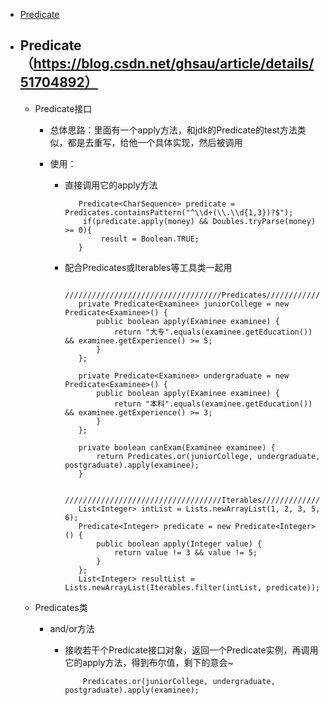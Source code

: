 -  <a href="#Predicate">Predicate</a>

- ## <a name="Predicate">Predicate</a>（https://blog.csdn.net/ghsau/article/details/51704892）

    - Predicate接口

        - 总体思路：里面有一个apply方法，和jdk的Predicate的test方法类似，都是去重写，给他一个具体实现，然后被调用

        - 使用：

           - 直接调用它的apply方法

              ```
                 Predicate<CharSequence> predicate = Predicates.containsPattern("^\\d+(\\.\\d{1,3})?$");
                  if(predicate.apply(money) && Doubles.tryParse(money) >= 0){
                      result = Boolean.TRUE;
                 }
              ```

           - 配合Predicates或Iterables等工具类一起用

              ```
                 ///////////////////////////////////Predicates/////////////////////////////////////
                 private Predicate<Examinee> juniorCollege = new Predicate<Examinee>() {
                     public boolean apply(Examinee examinee) {
                         return "大专".equals(examinee.getEducation()) && examinee.getExperience() >= 5;
                     }
                 };

                 private Predicate<Examinee> undergraduate = new Predicate<Examinee>() {
                     public boolean apply(Examinee examinee) {
                         return "本科".equals(examinee.getEducation()) && examinee.getExperience() >= 3;
                     }
                 };

                 private boolean canExam(Examinee examinee) {
                     return Predicates.or(juniorCollege, undergraduate, postgraduate).apply(examinee);
                 }

                 ///////////////////////////////////Iterables/////////////////////////////////////
                 List<Integer> intList = Lists.newArrayList(1, 2, 3, 5, 6);
                 Predicate<Integer> predicate = new Predicate<Integer>() {
                     public boolean apply(Integer value) {
                         return value != 3 && value != 5;
                     }
                 };
                 List<Integer> resultList = Lists.newArrayList(Iterables.filter(intList, predicate));
              ```
              
    - Predicates类              
    
        - and/or方法
        
            - 接收若干个Predicate接口对象，返回一个Predicate实例，再调用它的apply方法，得到布尔值，剩下的意会~
            
                ```
                    Predicates.or(juniorCollege, undergraduate, postgraduate).apply(examinee);
                ```
              
              

   
